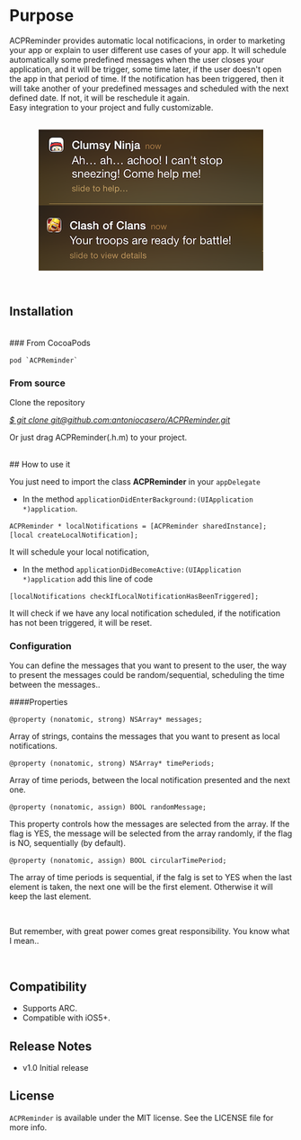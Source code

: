 # Purpose

ACPReminder provides automatic local notificacions, in order to marketing your app or explain to user different use cases of your app. It will schedule automatically some predefined messages when the user closes your application, and it will be trigger, some time later, if the user doesn't open the app in that period of time. If the notification has been triggered, then it will take another of your predefined messages and scheduled with the next defined date. If not, it will be reschedule it again.</br>
Easy integration to your project and fully customizable.
</br></br>
<p align="center">
<img src="image.png" width="400px" height="251px" align="center"/>
</p>
</br>

## Installation
</br>
### From CocoaPods

	pod `ACPReminder` 

### From source

Clone the repository

[*$ git clone git@github.com:antoniocasero/ACPReminder.git*]()

Or just drag ACPReminder(.h.m) to your project.

</br>
## How to use it

You just need to import the class **ACPReminder** in your `appDelegate` 

- In the method `applicationDidEnterBackground:(UIApplication *)application`. 

```
ACPReminder * localNotifications = [ACPReminder sharedInstance];
[local createLocalNotification];
```
It will schedule your local notification, 

- In the method `applicationDidBecomeActive:(UIApplication *)application`  add this line of code

```
[localNotifications checkIfLocalNotificationHasBeenTriggered];
``` 
 It will check if we have any local notification scheduled, if the notification has not been triggered, it will be reset.
 
### Configuration

You can define the messages that you want to present to the user, the way to present the messages could be random/sequential, scheduling the time between the messages..

####Properties
```
@property (nonatomic, strong) NSArray* messages;
```
Array of strings, contains the messages that you want to present as local notifications.

```
@property (nonatomic, strong) NSArray* timePeriods;
```
Array of time periods, between the local notification presented and the next one.

```
@property (nonatomic, assign) BOOL randomMessage;
```

This property controls how the messages are selected from the array. If the flag is YES, the message will be selected from the array randomly, if the flag is NO, sequentially (by default).

```
@property (nonatomic, assign) BOOL circularTimePeriod;
```

The array of time periods is sequential, if the falg is set to YES when the last element is taken, the next one will be the first element. Otherwise it will keep the last element.



</br>

But remember, with great power comes great responsibility. You know what I mean..

</br>

## Compatibility

- Supports ARC. 
- Compatible with iOS5+.

## Release Notes

- v1.0 Initial release

## License

`ACPReminder` is available under the MIT license. See the LICENSE file for more info.

